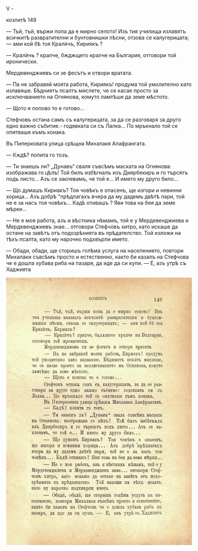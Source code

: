 ﻿V -

козлитѣ	149

— Тъй, тъй, вържи попа да е мирно селото! Изъ тия училища излавятъ всичкитѣ развратителни и бунтовнишки пѣсни, отзова се калугерицата; — ами кой бѣ тоя Кралѝчъ, Кириякъ ?

— Кралѝчъ ? кралче, бжджщето кралче на България, отговори той иронически.

Мердевенджиевъ си зе фесътъ и отвори вратата.

— Па не забравяй моята работа, Кириякъ! продума той умолително като излавяше. Бѣдниятъ псалтъ мислете, че се касае просто за исключванието на Огнянова, комуто ламтѣше да земе мѣстото.

— Щото е попово то е готово...

Стефчовъ остана самъ съ калугерицата, за да се разговаря за друго едно важно събитие.- годявката си съ Лалка... По мръкнало той се опитваше къмъ конака.

Въ Пиперковата улица срѣщна Михалакя Алафрангата.

— Кждѣ? попита го тозъ.

— Ти знаешъ ли? „Дунавъ“ сваля съвсѣмъ маската на Огнянова: изображава го цѣлъ! Той билъ избѣгналъ изъ Диярбекиръ и го търсятъ подъ листо... Азъ се заклевамъ, че той е... И името му друго било...

— Що думашъ Кириакъ? Тоя човѣкъ е опасенъ, ще изгори и невинни хорица... Азъ добрѣ "прѣдлагахъ вчера да му дадемъ двѣтѣ пари, той не е за насъ тоя човѣкъ... Кадѣ отивашъ ? Яви това на бея да земе мѣрки...

— Не е моя работа, азъ и вѣстника нѣмамъ, той е у Мердевенджиева и Мердевенджиевъ знае... отговори Стефчовъ хитро, като искаше да остане на завѣтъ отъ подозрѣнията въ прѣдателство. Той изложи на тѣхъ псалта, като му нарочно подхвърли името.

— Обади, обади, ще сторишъ голѣма услуга на населението, повтори Михалаки съвсѣмъ просто и естественно, както би казалъ на Стефчова че е дошла хубава риба на пазаря, да иде да си купи. — Е, азъ утрѣ съ Хаджията

![original](images/168.jpg)


